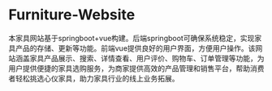 # Furniture-Website
本家具网站基于springboot+vue构建。后端springboot可确保系统稳定，实现家具产品的存储、更新等功能。前端vue提供良好的用户界面，方便用户操作。该网站涵盖家具产品展示、搜索、详情查看、用户评价、购物车、订单管理等功能，为用户提供便捷的家具选购服务，为商家提供高效的产品管理和销售平台，帮助消费者轻松挑选心仪家具，助力家具行业的线上业务拓展。

